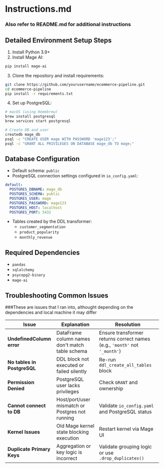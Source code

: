 # Instructions.md
### Also refer to README.md for additional instructions
## Detailed Environment Setup Steps
1. Install Python 3.9+  
2. Install Mage AI:
```bash
pip install mage-ai
```

3. Clone the repository and install requirements:
```bash
git clone https://github.com/yourusername/ecommerce-pipeline.git
cd ecommerce-pipeline
pip install -r requirements.txt
```

4. Set up PostgreSQL:
```bash
# macOS (using Homebrew)
brew install postgresql
brew services start postgresql

# Create DB and user
createdb mage_db
psql -c "CREATE USER mage WITH PASSWORD 'mage123';"
psql -c "GRANT ALL PRIVILEGES ON DATABASE mage_db TO mage;"
```

## Database Configuration
- Default schema: `public`
- PostgreSQL connection settings configured in `io_config.yaml`:
```yaml
default:
  POSTGRES_DBNAME: mage_db
  POSTGRES_SCHEMA: public
  POSTGRES_USER: mage
  POSTGRES_PASSWORD: mage123
  POSTGRES_HOST: localhost
  POSTGRES_PORT: 5432
```

- Tables created by the DDL transformer:
  - `customer_segmentation`
  - `product_popularity`
  - `monthly_revenue`

## Required Dependencies
- `pandas`
- `sqlalchemy`
- `psycopg2-binary`
- `mage-ai`

## Troubleshooting Common Issues
###These are issues that I ran into, althought depending on the dependencies and local machine it may differ

| Issue                        | Explanation                                                   | Resolution                                                                 |
|-----------------------------|---------------------------------------------------------------|---------------------------------------------------------------------------|
| **UndefinedColumn error**   | DataFrame column names don't match table schema               | Ensure transformer returns correct names (e.g., `'month'` not `'_month'`) |
| **No tables in PostgreSQL** | DDL block not executed or failed silently                     | Re-run `ddl_create_all_tables` block                                      |
| **Permission Denied**       | PostgreSQL user lacks privileges                              | Check `GRANT` and ownership                                               |
| **Cannot connect to DB**    | Host/port/user mismatch or Postgres not running               | Validate `io_config.yaml` and PostgreSQL status                           |
| **Kernel Issues**           | Old Mage kernel state blocking execution                      | Restart kernel via Mage UI                                                |
| **Duplicate Primary Keys**  | Aggregation or key logic is incorrect                         | Validate grouping logic or use `.drop_duplicates()`                       |
